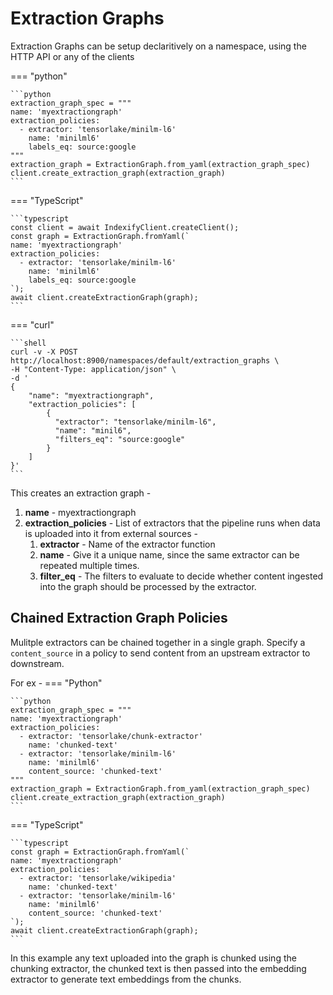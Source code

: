 # Extraction Graphs 
Extraction Graphs can be setup declaritively on a namespace, using the HTTP API or any of the clients

=== "python"

    ```python
    extraction_graph_spec = """
    name: 'myextractiongraph'
    extraction_policies:
      - extractor: 'tensorlake/minilm-l6'
        name: 'minilml6'
        labels_eq: source:google
    """
    extraction_graph = ExtractionGraph.from_yaml(extraction_graph_spec)
    client.create_extraction_graph(extraction_graph)  
    ```
=== "TypeScript"

    ```typescript
    const client = await IndexifyClient.createClient();
    const graph = ExtractionGraph.fromYaml(`
    name: 'myextractiongraph'
    extraction_policies:
      - extractor: 'tensorlake/minilm-l6'
        name: 'minilml6'
        labels_eq: source:google
    `);
    await client.createExtractionGraph(graph);
    ```
=== "curl"

    ```shell
    curl -v -X POST http://localhost:8900/namespaces/default/extraction_graphs \
    -H "Content-Type: application/json" \
    -d '
    {
        "name": "myextractiongraph",
        "extraction_policies": [
            {
              "extractor": "tensorlake/minilm-l6",
              "name": "minil6",
              "filters_eq": "source:google"
            }
        ]
    }'
    ```


This creates an extraction graph - 

1. **name** - myextractiongraph
2. **extraction_policies** - List of extractors that the pipeline runs when data is uploaded into it from external sources -
   1. **extractor** - Name of the extractor function
   2. **name** - Give it a unique name, since the same extractor can be repeated multiple times.
   3. **filter_eq** - The filters to evaluate to decide whether content ingested into the graph should be processed by the extractor.

## Chained Extraction Graph Policies
Mulitple extractors can be chained together in a single graph. Specify a `content_source` in a policy to send content from an upstream extractor to downstream.

For ex -
=== "Python"

    ```python
    extraction_graph_spec = """
    name: 'myextractiongraph'
    extraction_policies:
      - extractor: 'tensorlake/chunk-extractor'
        name: 'chunked-text'
      - extractor: 'tensorlake/minilm-l6'
        name: 'minilml6'
        content_source: 'chunked-text'
    """
    extraction_graph = ExtractionGraph.from_yaml(extraction_graph_spec)
    client.create_extraction_graph(extraction_graph)  
    ```
=== "TypeScript"

    ```typescript
    const graph = ExtractionGraph.fromYaml(`
    name: 'myextractiongraph'
    extraction_policies:
      - extractor: 'tensorlake/wikipedia'
        name: 'chunked-text'
      - extractor: 'tensorlake/minilm-l6'
        name: 'minilml6'
        content_source: 'chunked-text'
    `);
    await client.createExtractionGraph(graph);
    ```
    
In this example any text uploaded into the graph is chunked using the chunking extractor, the chunked text is then passed into the embedding extractor to generate text embeddings from the chunks.
